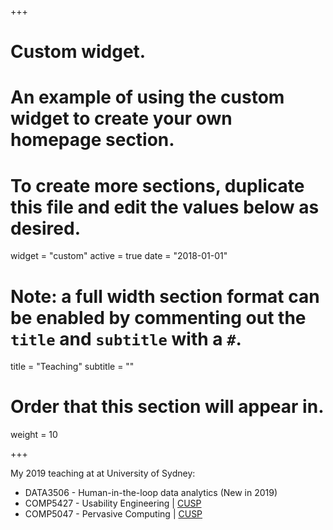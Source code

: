 +++
# Custom widget.
# An example of using the custom widget to create your own homepage section.
# To create more sections, duplicate this file and edit the values below as desired.
widget = "custom"
active = true
date = "2018-01-01"

# Note: a full width section format can be enabled by commenting out the `title` and `subtitle` with a `#`.
title = "Teaching"
subtitle = ""

# Order that this section will appear in.
weight = 10

+++

My 2019 teaching at at University of Sydney:

- DATA3506 - Human-in-the-loop data analytics (New in 2019)
- COMP5427 - Usability Engineering | <a class="non" href="https://cusp.sydney.edu.au/students/view-unit-page/alpha/COMP5427">CUSP</a>
- COMP5047 - Pervasive Computing | <a class="non" href="https://cusp.sydney.edu.au/students/view-unit-page/alpha/COMP5047">CUSP</a>

